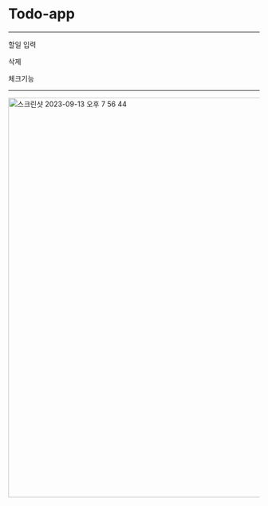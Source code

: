 <h1>Todo-app</h1>
<hr>
<p>할일 입력</p>
<p>삭제</p>
<p>체크기능</p>
<hr>
<img width="800" alt="스크린샷 2023-09-13 오후 7 56 44" src="https://github.com/indigchi1d/React_Study/assets/33516980/be1d75b1-415a-41af-a486-652e14d7522f">
